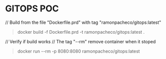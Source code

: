 # GITOPS POC

// Build from the file "Dockerfile.prd" with tag "ramonpacheco/gitops:latest"
> docker build -f Dockerfile.prd -t ramonpacheco/gitops:latest . 

// Verify if build works
// The tag "--rm" remove container when it stoped
> docker run --rm -p 8080:8080 ramonpacheco/gitops:latest 